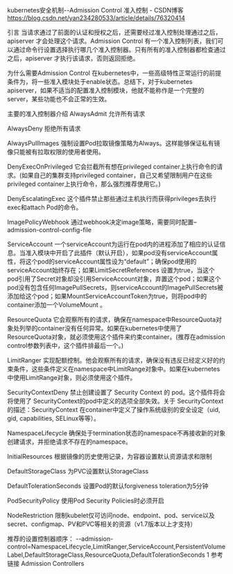 kubernetes安全机制--Admission Control 准入控制 - CSDN博客 https://blog.csdn.net/yan234280533/article/details/76320414

引言
当请求通过了前面的认证和授权之后，还需要经过准入控制处理通过之后，apiserver 才会处理这个请求。Admission Control 有一个准入控制列表，我们可以通过命令行设置选择执行哪几个准入控制器。只有所有的准入控制器都检查通过之后，apiserver 才执行该请求，否则返回拒绝。

为什么需要Admission Control
在kubernetes中，一些高级特性正常运行的前提条件为，将一些准入模块处于enable状态。总结下，对于kubernetes apiserver，如果不适当的配置准入控制模块，他就不能称作是一个完整的server，某些功能也不会正常的生效。

主要的准入控制器介绍
AlwaysAdmit
允许所有请求

AlwaysDeny
拒绝所有请求

AlwaysPullImages
强制设置Pod拉取镜像策略为Always。这样能够保证私有镜像只能被有拉取权限的使用者使用。

DenyExecOnPrivileged
它会拦截所有想在privileged container上执行命令的请求。(如果自己的集群支持privileged container，自己又希望限制用户在这些privileged container上执行命令，那么强烈推荐使用它。)

DenyEscalatingExec
这个插件禁止那些通过主机执行而获得privileges去执行exec和attach Pod的命令。

ImagePolicyWebhook
通过webhook决定image策略，需要同时配置–admission-control-config-file

ServiceAccount
一个serviceAccount为运行在pod内的进程添加了相应的认证信息。当准入模块中开启了此插件（默认开启），如果pod没有serviceAccount属性，将这个pod的serviceAccount属性设为“default”；确保pod使用的serviceAccount始终存在；如果LimitSecretReferences 设置为true，当这个pod引用了Secret对象却没引用ServiceAccount对象，弃置这个pod；如果这个pod没有包含任何ImagePullSecrets，则serviceAccount的ImagePullSecrets被添加给这个pod；如果MountServiceAccountToken为true，则将pod中的container添加一个VolumeMount 。

ResourceQuota
它会观察所有的请求，确保在namespace中ResourceQuota对象处列举的container没有任何异常。如果在kubernetes中使用了ResourceQuota对象，就必须使用这个插件来约束container。(推荐在admission control参数列表中，这个插件排最后一个。)

LimitRanger
实现配额控制。他会观察所有的请求，确保没有违反已经定义好的约束条件，这些条件定义在namespace中LimitRange对象中。如果在kubernetes中使用LimitRange对象，则必须使用这个插件。

SecurityContextDeny
禁止创建设置了 Security Context 的 pod。这个插件将会将使用了 SecurityContext的pod中定义的选项全部失效。关于 SecurityContext的描述：SecurityContext 在container中定义了操作系统级别的安全设定（uid, gid, capabilities, SELinux等等）。

NamespaceLifecycle
确保处于termination状态的namespace不再接收新的对象创建请求，并拒绝请求不存在的namespace。

InitialResources
根据镜像的历史使用记录，为容器设置默认资源请求和限制

DefaultStorageClass
为PVC设置默认StorageClass

DefaultTolerationSeconds
设置Pod的默认forgiveness toleration为5分钟

PodSecurityPolicy
使用Pod Security Policies时必须开启

NodeRestriction
限制kubelet仅可访问node、endpoint、pod、service以及secret、configmap、PV和PVC等相关的资源（v1.7版本以上才支持）

推荐的设置控制器顺序：
--admission-control=NamespaceLifecycle,LimitRanger,ServiceAccount,PersistentVolumeLabel,DefaultStorageClass,ResourceQuota,DefaultTolerationSeconds
1
参考链接
Admission Controllers
